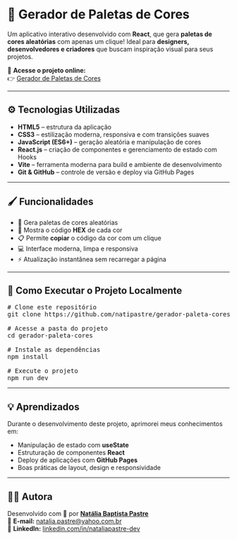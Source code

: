 <h1>🎨 Gerador de Paletas de Cores</h1>

<p>
Um aplicativo interativo desenvolvido com <strong>React</strong>, que gera 
<strong>paletas de cores aleatórias</strong> com apenas um clique! 
Ideal para <strong>designers, desenvolvedores e criadores</strong> que buscam inspiração visual para seus projetos.
</p>



<p>
🔗 <strong>Acesse o projeto online:</strong><br>
👉 <a href="https://natipastre.github.io/gerador-paleta-cores/" target="_blank">Gerador de Paletas de Cores</a>
</p>



<hr>

<h2>⚙️ Tecnologias Utilizadas</h2>

<ul>
  <li><strong>HTML5</strong> – estrutura da aplicação</li>
  <li><strong>CSS3</strong> – estilização moderna, responsiva e com transições suaves</li>
  <li><strong>JavaScript (ES6+)</strong> – geração aleatória e manipulação de cores</li>
  <li><strong>React.js</strong> – criação de componentes e gerenciamento de estado com Hooks</li>
  <li><strong>Vite</strong> – ferramenta moderna para build e ambiente de desenvolvimento</li>
  <li><strong>Git & GitHub</strong> – controle de versão e deploy via GitHub Pages</li>
</ul>

<hr>

<h2>🖌️ Funcionalidades</h2>

<ul>
  <li>🎲 Gera paletas de cores aleatórias</li>
  <li>🎨 Mostra o código <strong>HEX</strong> de cada cor</li>
  <li>📋 Permite <strong>copiar</strong> o código da cor com um clique</li>
  <li>💻 Interface moderna, limpa e responsiva</li>
  <li>⚡ Atualização instantânea sem recarregar a página</li>
</ul>

<hr>

<h2>🚀 Como Executar o Projeto Localmente</h2>

<pre>
# Clone este repositório
git clone https://github.com/natipastre/gerador-paleta-cores.git

# Acesse a pasta do projeto
cd gerador-paleta-cores

# Instale as dependências
npm install

# Execute o projeto
npm run dev
</pre>

<hr>

<h2>💡 Aprendizados</h2>

<p>Durante o desenvolvimento deste projeto, aprimorei meus conhecimentos em:</p>

<ul>
  <li>Manipulação de estado com <strong>useState</strong></li>
  <li>Estruturação de componentes <strong>React</strong></li>
  <li>Deploy de aplicações com <strong>GitHub Pages</strong></li>
  <li>Boas práticas de layout, design e responsividade</li>
</ul>

<hr>

<h2>👩‍💻 Autora</h2>

<p>
Desenvolvido com 💜 por <strong><a href="https://github.com/natipastre" target="_blank">Natália Baptista Pastre</a></strong><br>
📧 <strong>E-mail:</strong> <a href="mailto:natalia.pastre@yahoo.com.br">natalia.pastre@yahoo.com.br</a><br>
🔗 <strong>LinkedIn:</strong> 
<a href="https://www.linkedin.com/in/nataliapastre-dev/" target="_blank">linkedin.com/in/nataliapastre-dev</a>
</p>
